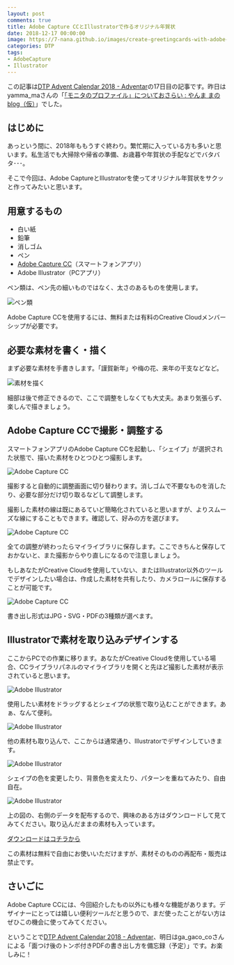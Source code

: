 ```yaml
---
layout: post
comments: true
title: Adobe Capture CCとIllustratorで作るオリジナル年賀状
date: 2018-12-17 00:00:00
image: https://7-nana.github.io/images/create-greetingcards-with-adobe-capture000.jpg
categories: DTP
tags:
- AdobeCapture
- Illustrator
---
```


この記事は[DTP Advent Calendar 2018 - Adventar](https://adventar.org/calendars/3126)の17日目の記事です。昨日はyamma_maさんの「[「モニタのプロファイル」についておさらい : やんま まのblog（仮）](http://blog.livedoor.jp/yamma_ma/archives/52756362.html)」でした。

## はじめに

あっという間に、2018年ももうすぐ終わり。繁忙期に入っている方も多いと思います。私生活でも大掃除や帰省の準備、お歳暮や年賀状の手配などでバタバタ･･･。

そこで今回は、Adobe CaptureとIllustratorを使ってオリジナル年賀状をサクッと作ってみたいと思います。

## 用意するもの

- 白い紙
- 鉛筆
- 消しゴム
- ペン
- [Adobe Capture CC](https://www.adobe.com/jp/products/capture.html)（スマートフォンアプリ）
- Adobe Illustrator（PCアプリ）

ペン類は、ペン先の細いものではなく、太さのあるものを使用します。

![ペン類](https://7-nana.github.io/images/create-greetingcards-with-adobe-capture001.jpg)

Adobe Capture CCを使用するには、無料または有料のCreative Cloudメンバーシップが必要です。

## 必要な素材を書く・描く

まず必要な素材を手書きします。「謹賀新年」や梅の花、来年の干支などなど。

![素材を描く](https://7-nana.github.io/images/create-greetingcards-with-adobe-capture002.jpg)

細部は後で修正できるので、ここで調整をしなくても大丈夫。あまり気張らず、楽しんで描きましょう。

## Adobe Capture CCで撮影・調整する

スマートフォンアプリのAdobe Capture CCを起動し、「シェイプ」が選択された状態で、描いた素材をひとつひとつ撮影します。

![Adobe Capture CC](https://7-nana.github.io/images/create-greetingcards-with-adobe-capture003.jpg)

撮影すると自動的に調整画面に切り替わります。消しゴムで不要なものを消したり、必要な部分だけ切り取るなどして調整します。

撮影した素材の線は既にあるていど簡略化されていると思いますが、よりスムーズな線にすることもできます。確認して、好みの方を選びます。

![Adobe Capture CC](https://7-nana.github.io/images/create-greetingcards-with-adobe-capture004.jpg)

全ての調整が終わったらマイライブラリに保存します。ここできちんと保存しておかないと、また撮影からやり直しになるので注意しましょう。

もしあなたがCreative Cloudを使用していない、またはIllustrator以外のツールでデザインしたい場合は、作成した素材を共有したり、カメラロールに保存することが可能です。

![Adobe Capture CC](https://7-nana.github.io/images/create-greetingcards-with-adobe-capture005.jpg)

書き出し形式はJPG・SVG・PDFの3種類が選べます。

## Illustratorで素材を取り込みデザインする

ここからPCでの作業に移ります。あなたがCreative Cloudを使用している場合、CCライブラリパネルのマイライブラリを開くと先ほど撮影した素材が表示されていると思います。

![Adobe Illustrator](https://7-nana.github.io/images/create-greetingcards-with-adobe-capture006.png)

使用したい素材をドラッグするとシェイプの状態で取り込むことができます。あぁ、なんて便利。

![Adobe Illustrator](https://7-nana.github.io/images/create-greetingcards-with-adobe-capture007.png)

他の素材も取り込んで、ここからは通常通り、Illustratorでデザインしていきます。

![Adobe Illustrator](https://7-nana.github.io/images/create-greetingcards-with-adobe-capture008.png)

シェイプの色を変更したり、背景色を変えたり、パターンを重ねてみたり、自由自在。

![Adobe Illustrator](https://7-nana.github.io/images/create-greetingcards-with-adobe-capture009.png)

上の図の、右側のデータを配布するので、興味のある方はダウンロードして見てみてください。取り込んだままの素材も入っています。

[ダウンロードはコチラから](https://7-nana.github.io/images/nenga.ai.zip)

この素材は無料で自由にお使いいただけますが、素材そのものの再配布・販売は禁止です。

## さいごに

Adobe Capture CCには、今回紹介したもの以外にも様々な機能があります。デザイナーにとっては嬉しい便利ツールだと思うので、まだ使ったことがない方はぜひこの機会に使ってみてください。

ということで[DTP Advent Calendar 2018 - Adventar](https://adventar.org/calendars/3126)、明日はga_gaco_coさんによる「面つけ後のトンボ付きPDFの書き出し方を備忘録（予定）」です。お楽しみに！
